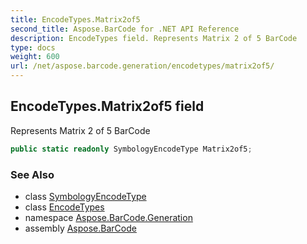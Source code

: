 ```yaml
---
title: EncodeTypes.Matrix2of5
second_title: Aspose.BarCode for .NET API Reference
description: EncodeTypes field. Represents Matrix 2 of 5 BarCode
type: docs
weight: 600
url: /net/aspose.barcode.generation/encodetypes/matrix2of5/
---
```

## EncodeTypes.Matrix2of5 field

Represents Matrix 2 of 5 BarCode

```csharp
public static readonly SymbologyEncodeType Matrix2of5;
```

### See Also

* class [SymbologyEncodeType](../../symbologyencodetype/)
* class [EncodeTypes](../)
* namespace [Aspose.BarCode.Generation](../../encodetypes/)
* assembly [Aspose.BarCode](../../../)



